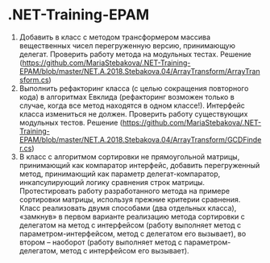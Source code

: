 # .NET-Training-EPAM

1. Добавить в класс с методом трансформером массива вещественных чисел перегруженную версию, принимающую делегат. Проверить работу метода на модульных тестах. Решение (https://github.com/MariaStebakova/.NET-Training-EPAM/blob/master/NET.A.2018.Stebakova.04/ArrayTransform/ArrayTransform.cs)
2. Выполнить рефакторинг класса (с целью сокращения повторного кода) в алгоритмах Евклида (рефакторинг возможен только в случае, когда все метод находятся в одном классе!). Интерфейс класса измениться не должен. Проверить работу существующих модульных тестов. Решение (https://github.com/MariaStebakova/.NET-Training-EPAM/blob/master/NET.A.2018.Stebakova.04/ArrayTransform/GCDFinder.cs)
3. В класс с алгоритмом сортировки не прямоугольной матрицы, принимающий как компаратор интерфейс, добавить перегруженный метод, принимающий как параметр делегат-компаратор, инкапсулирующий логику сравнения строк матрицы. Протестировать работу разработанного метода на примере сортировки матрицы, используя прежние критерии сравнения. Класс реализовать двумя способами (два отдельных класса), «замкнув» в первом варианте реализацию метода сортировки с делегатом на метод с интерфейсом (работу выполняет метод с параметром-интерфейсом, метод с делегатом его вызывает), во втором – наоборот (работу выполняет метод с параметром-делегатом, метод с интерфейсом его вызывает).